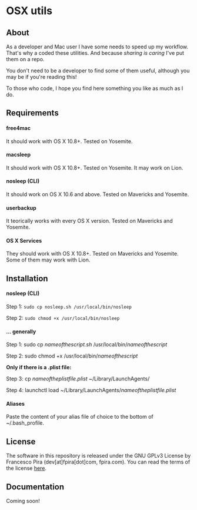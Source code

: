 # OSX utils

## About

As a developer and Mac user I have some needs to speed up my workflow. That's why a coded these utilities. And because *sharing is caring* I've put them on a repo.

You don't need to be a developer to find some of them useful, although you may be if you're reading this!

To those who code, I hope you find here something you like as much as I do.

## Requirements

#### free4mac

It should work with OS X 10.8+. Tested on Yosemite.

#### macsleep

It should work with OS X 10.8+. Tested on Yosemite. It may work on Lion.

#### nosleep (CLI)

It should work on OS X 10.6 and above. Tested on Mavericks and Yosemite.

#### userbackup

It teorically works with every OS X version. Tested on Mavericks and Yosemite.

#### OS X Services

They should work with OS X 10.8+. Tested on Mavericks and Yosemite. Some of them may work with Lion.

## Installation

#### nosleep (CLI)

Step 1: `sudo cp nosleep.sh /usr/local/bin/nosleep`

Step 2: `sudo chmod +x /usr/local/bin/nosleep`

#### ... generally

Step 1: sudo cp *nameofthescript.sh* /usr/local/bin/*nameofthescript*

Step 2: sudo chmod +x /usr/local/bin/*nameofthescript*

**Only if there is a .plist file:**

Step 3: cp *nameoftheplistfile.plist* ~/Library/LaunchAgents/

Step 4: launchctl load ~/Library/LaunchAgents/*nameoftheplistfile.plist*

#### Aliases

Paste the content of your alias file of choice to the bottom of ~/.bash_profile.

## License
The software in this repository is released under the GNU GPLv3 License by Francesco Pira (dev[at]fpira[dot]com, fpira.com). You can read the terms of the license [here](http://www.gnu.org/licenses/gpl-3.0.html).

## Documentation

Coming soon!
